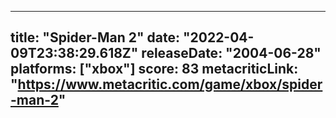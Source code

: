 
---
title: "Spider-Man 2"
date: "2022-04-09T23:38:29.618Z"
releaseDate: "2004-06-28"
platforms: ["xbox"]
score: 83
metacriticLink: "https://www.metacritic.com/game/xbox/spider-man-2"
---
